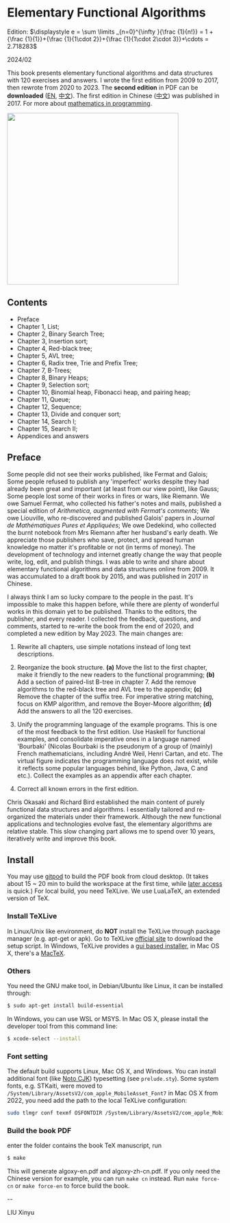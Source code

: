 Elementary Functional Algorithms
====

Edition: $\displaystyle e = \sum \limits _{n=0}^{\infty }{\frac {1}{n!}} = 1 + {\frac {1}{1}}+{\frac {1}{1\cdot 2}}+{\frac {1}{1\cdot 2\cdot 3}}+\cdots = 2.718283$

2024/02

This book presents elementary functional algorithms and data structures with 120 exercises and answers. I wrote the first edition from 2009 to 2017, then rewrote from 2020 to 2023. The **second edition** in PDF can be **downloaded** ([EN](https://github.com/liuxinyu95/AlgoXY/files/14003500/algoxy-en.pdf), [中文](https://github.com/liuxinyu95/AlgoXY/files/14003498/algoxy-zh-cn.pdf)). The first edition in Chinese ([中文](https://book.douban.com/subject/26931430/)) was published in 2017. For more about [mathematics in programming](https://link.springer.com/book/10.1007/978-981-97-2432-1).

<img src="https://user-images.githubusercontent.com/332938/95418499-442e4b00-096a-11eb-81b9-496020aa5f10.jpg" width="400">

Contents
--------

- Preface
- Chapter 1, List;
- Chapter 2, Binary Search Tree;
- Chapter 3, Insertion sort;
- Chapter 4, Red-black tree;
- Chapter 5, AVL tree;
- Chapter 6, Radix tree, Trie and Prefix Tree;
- Chapter 7, B-Trees;
- Chapter 8, Binary Heaps;
- Chapter 9, Selection sort;
- Chapter 10, Binomial heap, Fibonacci heap, and pairing heap;
- Chapter 11, Queue;
- Chapter 12, Sequence;
- Chapter 13, Divide and conquer sort;
- Chapter 14, Search I;
- Chapter 15, Search II;
- Appendices and answers

Preface
--------
Some people did not see their works published, like Fermat and Galois; Some people refused to publish any 'imperfect' works despite they had already been great and important (at least from our view point), like Gauss; Some people lost some of their works in fires or wars, like Riemann. We owe Samuel Fermat, who collected his father's notes and mails, published a special edition of _Arithmetica, augmented with Fermat's comments_; We owe Liouville, who re-discovered and published Galois' papers in _Journal de Mathématiques Pures et Appliquées_; We owe Dedekind, who collected the burnt notebook from Mrs Riemann after her husband's early death. We appreciate those publishers who save, protect, and spread human knowledge no matter it's profitable or not (in terms of money). The development of technology and internet greatly change the way that people write, log, edit, and publish things. I was able to write and share about elementary functional algorithms and data structures online from 2009. It was accumulated to a draft book by 2015, and was published in 2017 in Chinese.

I always think I am so lucky compare to the people in the past. It's impossible to make this happen before, while there are plenty of wonderful works in this domain yet to be published. Thanks to the editors, the publisher, and every reader. I collected the feedback, questions, and comments, started to re-write the book from the end of 2020, and completed a new edition by May 2023. The main changes are:

1. Rewrite all chapters, use simple notations instead of long text descriptions.

2. Reorganize the book structure. **(a)** Move the list to the first chapter, make it friendly to the new readers to the functional programming; **(b)** Add a section of paired-list B-tree in chapter 7. Add the remove algorithms to the red-black tree and AVL tree to the appendix; **(c)** Remove the chapter of the suffix tree. For imperative string matching, focus on KMP algorithm, and remove the Boyer-Moore algorithm; **(d)** Add the answers to all the 120 exercises.

3. Unify the programming language of the example programs. This is one of the most feedback to the first edition. Use Haskell for functional examples, and consolidate imperative ones in a language named 'Bourbaki' (Nicolas Bourbaki is the pseudonym of a group of (mainly) French mathematicians, including André Weil, Henri Cartan, and etc. The virtual figure indicates the programming language does not exist, while it reflects some popular languages behind, like Python, Java, C and etc.). Collect the examples as an appendix after each chapter.

4. Correct all known errors in the first edition.

Chris Okasaki and Richard Bird established the main content of purely functional data structures and algorithms. I essentially tailored and re-organized the materials under their framework. Although the new functional applications and technologies evolve fast, the elementary algorithms are relative stable. This slow changing part allows me to spend over 10 years, iteratively write and improve this book.

Install
--------

You may use [gitpod](https://gitpod.io/#https://github.com/liuxinyu95/algoxy) to build the PDF book from cloud desktop. (It takes about 15 ~ 20 min to build the workspace at the first time, while [later access](https://gitpod.io/workspaces) is quick.) For local build, you need TeXLive. We use LuaLaTeX, an extended version of TeX.

### Install TeXLive

In Linux/Unix like environment, do **NOT** install the TeXLive through package manager (e.g. apt-get or apk). Go to TeXLive [official site](https://tug.org/texlive/) to download the setup script. In Windows, TeXLive provides a [gui based installer](https://tug.org/texlive/windows.html), in Mac OS X, there's a [MacTeX](https://www.tug.org/mactex/).

### Others

You need the GNU make tool, in Debian/Ubuntu like Linux, it can be installed through:

```bash
$ sudo apt-get install build-essential
```

In Windows, you can use WSL or MSYS. In Mac OS X, please install the developer tool from this command line:

```bash
$ xcode-select --install
```

### Font setting

The default build supports Linux, Mac OS X, and Windows. You can install additional font (like [Noto CJK](https://github.com/notofonts/noto-cjk/)) typesetting (see `prelude.sty`). Some system fonts, e.g. STKaiti, were moved to `/System/Library/AssetsV2/com_apple_MobileAsset_Font7` in Mac OS X from 2022, you need add the path to the local TeXLive configuration:

```bash
sudo tlmgr conf texmf OSFONTDIR /System/Library/AssetsV2/com_apple_MobileAsset_Font7
```

### Build the book PDF

enter the folder contains the book TeX manuscript, run

```bash
$ make
```

This will generate algoxy-en.pdf and algoxy-zh-cn.pdf. If you only need the Chinese version for example, you can run `make cn` instead. Run `make force-cn` or `make force-en` to force build the book.

--

LIU Xinyu

